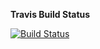 **Travis Build Status**

[![Build Status](https://travis-ci.org/wangjin252/github.io.svg?branch=master)](https://travis-ci.org/wangjin252/github.io)